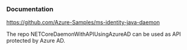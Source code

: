 ### Documentation

https://github.com/Azure-Samples/ms-identity-java-daemon

The repo NETCoreDaemonWithAPIUsingAzureAD can be used as API protected by Azure AD.